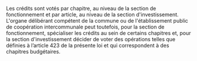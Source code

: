 Les crédits sont votés par chapitre, au niveau de la section de fonctionnement et par article, au niveau de la section d'investissement.
L'organe délibérant compétent de la commune ou de l'établissement public de coopération intercommunale peut toutefois, pour la section de fonctionnement, spécialiser les crédits au sein de certains chapitres et, pour la section d'investissement décider de voter des opérations telles que définies à l’article 423 de la présente loi et qui correspondent à des chapitres budgétaires.